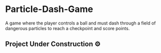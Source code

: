 # Particle-Dash-Game
A game where the player controls a ball and must dash through a field of dangerous particles to reach a checkpoint and score points.

## Project Under Construction ⚙️
